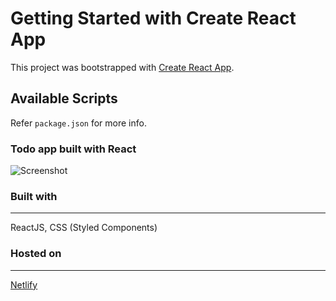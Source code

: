 # Getting Started with Create React App

This project was bootstrapped with [Create React App](https://github.com/facebook/create-react-app).

## Available Scripts

Refer `package.json` for more info.

### Todo app built with React

![Screenshot](https://i.ibb.co/NjVhS3j/image.png)

### Built with
---
ReactJS, CSS (Styled Components)

### Hosted on
---
[Netlify](https://www.netlify.com/about/)
